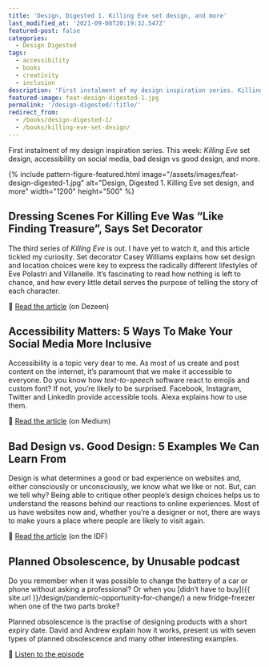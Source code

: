```yaml
---
title: 'Design, Digested 1. Killing Eve set design, and more'
last_modified_at: '2021-09-08T20:19:32.547Z'
featured-post: false
categories:
  - Design Digested
tags:
  - accessibility
  - books
  - creativity
  - inclusion
description: 'First instalment of my design inspiration series. Killing Eve set design, accessibility on social media, bad design vs good design, and more.'
featured-image: feat-design-digested-1.jpg
permalink: '/design-digested/:title/'
redirect_from:
  - /books/design-digested-1/
  - /books/killing-eve-set-design/
---
```

<p class="lead">First instalment of my design inspiration series. This week: <em>Killing Eve</em> set design, accessibility on social media, bad design vs good design, and more.</p>

<!--more-->

{% include pattern-figure-featured.html image="/assets/images/feat-design-digested-1.jpg" alt="Design, Digested 1. Killing Eve set design, and more" width="1200" height="500" %}

## Dressing Scenes For Killing Eve Was “Like Finding Treasure”, Says Set Decorator

The third series of *Killing Eve* is out. I have yet to watch it, and this article tickled my curiosity. Set decorator Casey Williams explains how set design and location choices were key to express the radically different lifestyles of Eve Polastri and Villanelle. It’s fascinating to read how nothing is left to chance, and how every little detail serves the purpose of telling the story of each character.

<p class="detached">🔗 <a href="https://www.dezeen.com/2020/05/22/killing-eve-set-design-casey-williams/" target="_blank" rel="noopener">Read the article</a> (on Dezeen)</p>

## Accessibility Matters: 5 Ways To Make Your Social Media More Inclusive

Accessibility is a topic very dear to me. As most of us create and post content on the internet, it’s paramount that we make it accessible to everyone. Do you know how _text-to-speech_ software react to emojis and custom font? If not, you’re likely to be surprised. Facebook, Instagram, Twitter and LinkedIn provide accessible tools. Alexa explains how to use them.

<p class="detached">🔗 <a href="https://uxdesign.cc/accessibility-matters-632fa2fb0672" target="_blank" rel="noopener">Read the article</a> (on Medium)</p>

## Bad Design vs. Good Design: 5 Examples We Can Learn From

Design is what determines a good or bad experience on websites and, either consciously or unconsciously, we know what we like or not. But, can we tell why? Being able to critique other people’s design choices helps us to understand the reasons behind our reactions to online experiences. Most of us have websites now and, whether you’re a designer or not, there are ways to make yours a place where people are likely to visit again.

<p class="detached">🔗 <a href="https://www.interaction-design.org/literature/article/bad-design-vs-good-design-5-examples-we-can-learn-frombad-design-vs-good-design-5-examples-we-can-learn-from-130706" target="_blank" rel="noopener">Read the article</a> (on the IDF)</p>

## Planned Obsolescence, by Unusable podcast

Do you remember when it was possible to change the battery of a car or phone without asking a professional? Or when you [didn’t have to buy]({{ site.url }}/design/pandemic-opportunity-for-change/) a new fridge-freezer when one of the two parts broke?

Planned obsolescence is the practise of designing products with a short expiry date. David and Andrew explain how it works, present us with seven types of planned obsolescence and many other interesting examples.

<p class="detached">🔗 <a href="https://podcast.theunusable.com/podcasts/017-planned-obsolescence.mp3" target="_blank" rel="noopener">Listen to the episode</a></p>

<!-- <small>Image credits: Sid Gentle and Ian Johnson Publicity, Unknown, Jorge Gonzalez / Copyright terms and licence: CC BY-SA 2.0</small> -->

